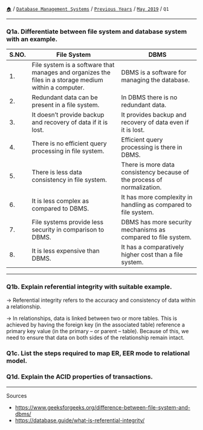[`🏠`](/) / [`Database Management Systems`](/dbms/) / [`Previous Years`](/dbms/previous-years/) / [`May 2019`](/dbms/previous-years/may-19/) / `Q1`

<hr />

### Q1a. Differentiate between file system and database system with an example.

| S.NO. | File System                                                                                           | DBMS                                                                    |
|-------|-------------------------------------------------------------------------------------------------------|-------------------------------------------------------------------------|
| 1.    | File system is a software that manages and organizes the files in a storage medium within a computer. | DBMS is a software for managing the database.                           |
| 2.    | Redundant data can be present in a file system.                                                       | In DBMS there is no redundant data.                                     |
| 3.    | It doesn’t provide backup and recovery of data if it is lost.                                         | It provides backup and recovery of data even if it is lost.             |
| 4.    | There is no efficient query processing in file system.                                                | Efficient query processing is there in DBMS.                            |
| 5.    | There is less data consistency in file system.                                                        | There is more data consistency because of the process of normalization. |
| 6.    | It is less complex as compared to DBMS.                                                               | It has more complexity in handling as compared to file system.          |
| 7.    | File systems provide less security in comparison to DBMS.                                             | DBMS has more security mechanisms as compared to file system.           |
| 8.    | It is less expensive than DBMS.                                                                       | It has a comparatively higher cost than a file system.                  |

<hr />

### Q1b. Explain referential integrity with suitable example.

→ Referential integrity refers to the accuracy and consistency of data within a relationship.

→ In relationships, data is linked between two or more tables. This is achieved by having the foreign key (in the associated table) reference a primary key value (in the primary – or parent – table). Because of this, we need to ensure that data on both sides of the relationship remain intact.

### Q1c. List the steps required to map ER, EER mode to relational model.
### Q1d. Explain the ACID properties of transactions.

<hr />

Sources

- https://www.geeksforgeeks.org/difference-between-file-system-and-dbms/
- https://database.guide/what-is-referential-integrity/

